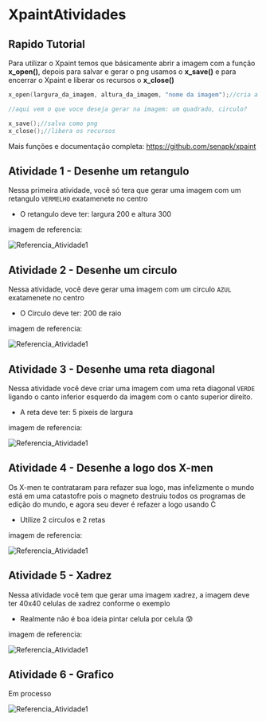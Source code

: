 # XpaintAtividades
## Rapido Tutorial
Para utilizar o Xpaint temos que básicamente abrir a imagem com a função **x_open()**,
depois para salvar e gerar o png usamos o **x_save()** e para encerrar o Xpaint e liberar os recursos o **x_close()**
```c
x_open(largura_da_imagem, altura_da_imagem, "nome da imagem");//cria a imagem

//aqui vem o que voce deseja gerar na imagem: um quadrado, circulo?

x_save();//salva como png
x_close();//libera os recursos
```
Mais funções e documentação completa:
https://github.com/senapk/xpaint

## Atividade 1 - Desenhe um retangulo

Nessa primeira atividade, você só tera que gerar uma imagem com um retangulo <code>VERMELHO</code> exatamenete no centro
- O retangulo deve ter: largura 200 e altura 300
<p>imagem de referencia:</p>

![Referencia_Atividade1](https://github.com/sheiely/XpaintAtividades/blob/main/exemplos/Atividade%201.png)

## Atividade 2 - Desenhe um circulo

Nessa atividade, você deve gerar uma imagem com um circulo <code>AZUL</code> exatamenete no centro
- O Circulo deve ter: 200 de raio
<p>imagem de referencia:</p>

![Referencia_Atividade1](https://github.com/sheiely/XpaintAtividades/blob/main/exemplos/Atividade%202.png)

## Atividade 3 - Desenhe uma reta diagonal 
Nessa atividade você deve criar uma imagem com uma reta diagonal <code>VERDE</code> ligando
o canto inferior esquerdo da imagem com o canto superior direito.
- A reta deve ter: 5 pixeis de largura
<p>imagem de referencia:</p>

![Referencia_Atividade1](https://github.com/sheiely/XpaintAtividades/blob/main/exemplos/Atividade%203.png)

## Atividade 4 - Desenhe a logo dos X-men
Os X-men te contrataram para refazer sua logo, mas infelizmente o mundo está em uma
catastofre pois o magneto destruiu todos os programas de edição do mundo, e
agora seu dever é refazer a logo usando C
- Utilize 2 circulos e 2 retas
<p>imagem de referencia:</p>

![Referencia_Atividade1](https://github.com/sheiely/XpaintAtividades/blob/main/exemplos/Atividade%204.png)


## Atividade 5 - Xadrez
Nessa atividade você tem que gerar uma imagem xadrez,
a imagem deve ter 40x40 celulas de xadrez conforme o exemplo
- Realmente não é boa ideia pintar celula por celula :cold_sweat:
<p>imagem de referencia:</p>

![Referencia_Atividade1](https://github.com/sheiely/XpaintAtividades/blob/main/exemplos/Atividade%205.png)

## Atividade 6 - Grafico
Em processo 

![Referencia_Atividade1](https://github.com/sheiely/XpaintAtividades/blob/main/exemplos/Atividade%206.png)

